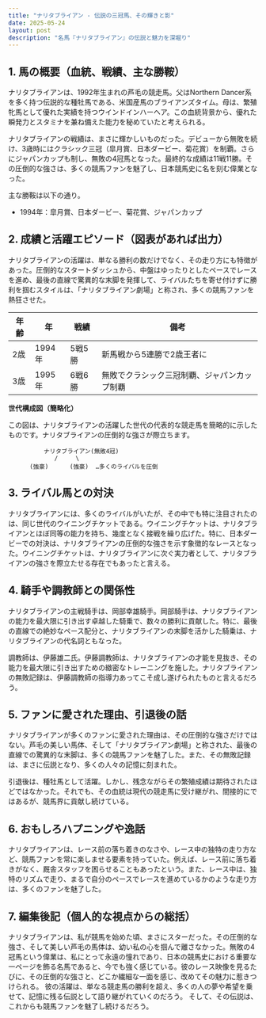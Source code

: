 ```yaml
---
title: "ナリタブライアン - 伝説の三冠馬、その輝きと影"
date: 2025-05-24
layout: post
description: "名馬『ナリタブライアン』の伝説と魅力を深堀り"
---
```


## 1. 馬の概要（血統、戦績、主な勝鞍）

ナリタブライアンは、1992年生まれの芦毛の競走馬。父はNorthern Dancer系を多く持つ伝説的な種牡馬である、米国産馬のブライアンズタイム。母は、繁殖牝馬として優れた実績を持つウインドインハーヘア。この血統背景から、優れた瞬発力とスタミナを兼ね備えた能力を秘めていたと考えられる。

ナリタブライアンの戦績は、まさに輝かしいものだった。デビューから無敗を続け、3歳時にはクラシック三冠（皐月賞、日本ダービー、菊花賞）を制覇。さらにジャパンカップも制し、無敗の4冠馬となった。最終的な成績は11戦11勝。その圧倒的な強さは、多くの競馬ファンを魅了し、日本競馬史に名を刻む偉業となった。

主な勝鞍は以下の通り。

* 1994年：皐月賞、日本ダービー、菊花賞、ジャパンカップ


## 2. 成績と活躍エピソード（図表があれば出力）


ナリタブライアンの活躍は、単なる勝利の数だけでなく、その走り方にも特徴があった。圧倒的なスタートダッシュから、中盤はゆったりとしたペースでレースを進め、最後の直線で驚異的な末脚を発揮して、ライバルたちを寄せ付けずに勝利を掴むスタイルは、「ナリタブライアン劇場」と称され、多くの競馬ファンを熱狂させた。

| 年齢 | 年 | 戦績 | 備考 |
|---|---|---|---|
| 2歳 | 1994年 | 5戦5勝 | 新馬戦から5連勝で2歳王者に |
| 3歳 | 1995年 | 6戦6勝 | 無敗でクラシック三冠制覇、ジャパンカップ制覇 |


**世代構成図（簡略化）**

この図は、ナリタブライアンの活躍した世代の代表的な競走馬を簡略的に示したものです。ナリタブライアンの圧倒的な強さが際立ちます。

```
          ナリタブライアン(無敗4冠)
             /     \
      (強豪)      (強豪)  …多くのライバルを圧倒
```


## 3. ライバル馬との対決

ナリタブライアンには、多くのライバルがいたが、その中でも特に注目されたのは、同じ世代のウイニングチケットである。ウイニングチケットは、ナリタブライアンとほぼ同等の能力を持ち、幾度となく接戦を繰り広げた。特に、日本ダービーでの対決は、ナリタブライアンの圧倒的な強さを示す象徴的なレースとなった。ウイニングチケットは、ナリタブライアンに次ぐ実力者として、ナリタブライアンの強さを際立たせる存在でもあったと言える。


## 4. 騎手や調教師との関係性

ナリタブライアンの主戦騎手は、岡部幸雄騎手。岡部騎手は、ナリタブライアンの能力を最大限に引き出す卓越した騎乗で、数々の勝利に貢献した。特に、最後の直線での絶妙なペース配分と、ナリタブライアンの末脚を活かした騎乗は、ナリタブライアンの代名詞ともなった。

調教師は、伊藤雄二氏。伊藤調教師は、ナリタブライアンの才能を見抜き、その能力を最大限に引き出すための緻密なトレーニングを施した。ナリタブライアンの無敗記録は、伊藤調教師の指導力あってこそ成し遂げられたものと言えるだろう。


## 5. ファンに愛された理由、引退後の話

ナリタブライアンが多くのファンに愛された理由は、その圧倒的な強さだけではない。芦毛の美しい馬体、そして「ナリタブライアン劇場」と称された、最後の直線での驚異的な末脚は、多くの競馬ファンを魅了した。また、その無敗記録は、まさに伝説となり、多くの人々の記憶に刻まれた。

引退後は、種牡馬として活躍。しかし、残念ながらその繁殖成績は期待されたほどではなかった。それでも、その血統は現代の競走馬に受け継がれ、間接的にではあるが、競馬界に貢献し続けている。


## 6. おもしろハプニングや逸話

ナリタブライアンは、レース前の落ち着きのなさや、レース中の独特の走り方など、競馬ファンを常に楽しませる要素を持っていた。例えば、レース前に落ち着きがなく、厩舎スタッフを困らせることもあったという。また、レース中は、独特のリズムで走り、まるで自分のペースでレースを進めているかのような走り方は、多くのファンを魅了した。


## 7. 編集後記（個人的な視点からの総括）

ナリタブライアンは、私が競馬を始めた頃、まさにスターだった。その圧倒的な強さ、そして美しい芦毛の馬体は、幼い私の心を掴んで離さなかった。無敗の4冠馬という偉業は、私にとって永遠の憧れであり、日本の競馬史における重要な一ページを飾る名馬であると、今でも強く感じている。彼のレース映像を見るたびに、その圧倒的な強さと、どこか繊細な一面を感じ、改めてその魅力に惹きつけられる。  彼の活躍は、単なる競走馬の勝利を超え、多くの人の夢や希望を乗せて、記憶に残る伝説として語り継がれていくのだろう。  そして、その伝説は、これからも競馬ファンを魅了し続けるだろう。
